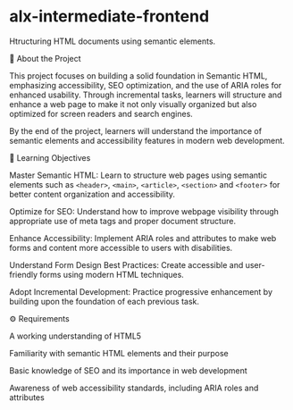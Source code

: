 # alx-intermediate-frontend

Htructuring HTML documents using semantic elements.

🧱 About the Project

This project focuses on building a solid foundation in Semantic HTML, emphasizing accessibility, SEO optimization, and the use of ARIA roles for enhanced usability. Through incremental tasks, learners will structure and enhance a web page to make it not only visually organized but also optimized for screen readers and search engines.

By the end of the project, learners will understand the importance of semantic elements and accessibility features in modern web development.

🎯 Learning Objectives

Master Semantic HTML:
Learn to structure web pages using semantic elements such as <code>&lt;header&gt;</code>, <code>&lt;main&gt;</code>, <code>&lt;article&gt;</code>, <code>&lt;section&gt;</code> and <code>&lt;footer&gt;</code> for better content organization and accessibility.

Optimize for SEO:
Understand how to improve webpage visibility through appropriate use of meta tags and proper document structure.

Enhance Accessibility:
Implement ARIA roles and attributes to make web forms and content more accessible to users with disabilities.

Understand Form Design Best Practices:
Create accessible and user-friendly forms using modern HTML techniques.

Adopt Incremental Development:
Practice progressive enhancement by building upon the foundation of each previous task.

⚙️ Requirements

A working understanding of HTML5

Familiarity with semantic HTML elements and their purpose

Basic knowledge of SEO and its importance in web development

Awareness of web accessibility standards, including ARIA roles and attributes
